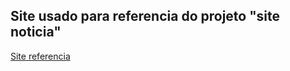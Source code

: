 ## Site usado para referencia do projeto "site noticia"
[Site referencia](https://www.tecmundo.com.br/software/231895-nubank-app-banco-usado-brasil-2021.htm)
